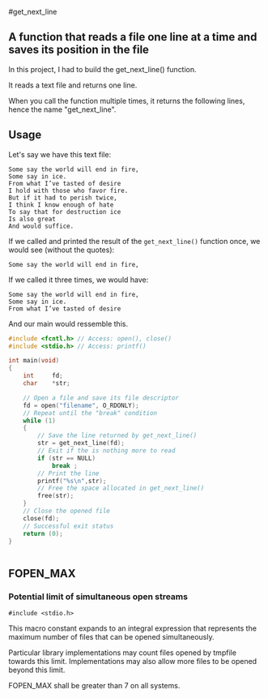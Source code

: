 #get_next_line
## A function that reads a file one line at a time and saves its position in the file
In this project, I had to build the get_next_line() function.


It reads a text file and returns one line. 

When you call the function multiple times, it returns the following lines, hence the name "get_next_line".

## Usage
Let's say we have this text file:
```
Some say the world will end in fire,
Some say in ice.
From what I’ve tasted of desire
I hold with those who favor fire.
But if it had to perish twice,
I think I know enough of hate
To say that for destruction ice
Is also great
And would suffice.
```
If we called and printed the result of the <code>get_next_line()</code> function once, we would see (without the quotes):

	Some say the world will end in fire,

If we called it three times, we would have:

	Some say the world will end in fire,
	Some say in ice.
	From what I’ve tasted of desire

And our main would ressemble this.

```C
#include <fcntl.h> // Access: open(), close()
#include <stdio.h> // Access: printf()

int main(void)
{
	int		fd;
	char	*str;

	// Open a file and save its file descriptor
	fd = open("filename", O_RDONLY);
	// Repeat until the "break" condition
	while (1)
	{
		// Save the line returned by get_next_line()
		str = get_next_line(fd);
		// Exit if the is nothing more to read
		if (str == NULL)
			break ;
		// Print the line
		printf("%s\n",str);
		// Free the space allocated in get_next_line()
		free(str);
	}
	// Close the opened file
	close(fd);
	// Successful exit status
	return (0);
}
```
```

```

## FOPEN_MAX
### Potential limit of simultaneous open streams
```
#include <stdio.h>
```
This macro constant expands to an integral expression that represents the maximum number of files that can be opened simultaneously.

Particular library implementations may count files opened by tmpfile towards this limit. Implementations may also allow more files to be opened beyond this limit.

FOPEN_MAX shall be greater than 7 on all systems.